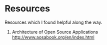 # Resources
Resources which I found helpful along the way.

1. Architecture of Open Source Applications http://www.aosabook.org/en/index.html
